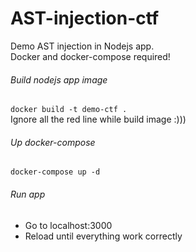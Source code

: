 # AST-injection-ctf
Demo AST injection in Nodejs app. <br/>
Docker and docker-compose required!

###### Build nodejs app image
`docker build -t demo-ctf .`<br/>
Ignore all the red line while build image :)))

###### Up docker-compose
`docker-compose up -d`

###### Run app
- Go to localhost:3000
- Reload until everything work correctly
